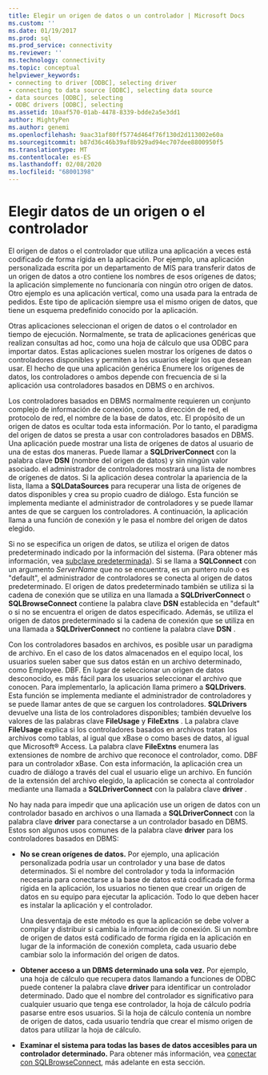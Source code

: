 ```yaml
---
title: Elegir un origen de datos o un controlador | Microsoft Docs
ms.custom: ''
ms.date: 01/19/2017
ms.prod: sql
ms.prod_service: connectivity
ms.reviewer: ''
ms.technology: connectivity
ms.topic: conceptual
helpviewer_keywords:
- connecting to driver [ODBC], selecting driver
- connecting to data source [ODBC], selecting data source
- data sources [ODBC], selecting
- ODBC drivers [ODBC], selecting
ms.assetid: 10aaf570-01ab-4478-8339-bdde2a5e3dd1
author: MightyPen
ms.author: genemi
ms.openlocfilehash: 9aac31af80ff5774d464f76f130d2d113002e60a
ms.sourcegitcommit: b87d36c46b39af8b929ad94ec707dee8800950f5
ms.translationtype: MT
ms.contentlocale: es-ES
ms.lasthandoff: 02/08/2020
ms.locfileid: "68001398"
---
```

# <a name="choosing-a-data-source-or-driver"></a>Elegir datos de un origen o el controlador
El origen de datos o el controlador que utiliza una aplicación a veces está codificado de forma rígida en la aplicación. Por ejemplo, una aplicación personalizada escrita por un departamento de MIS para transferir datos de un origen de datos a otro contiene los nombres de esos orígenes de datos; la aplicación simplemente no funcionaría con ningún otro origen de datos. Otro ejemplo es una aplicación vertical, como una usada para la entrada de pedidos. Este tipo de aplicación siempre usa el mismo origen de datos, que tiene un esquema predefinido conocido por la aplicación.  
  
 Otras aplicaciones seleccionan el origen de datos o el controlador en tiempo de ejecución. Normalmente, se trata de aplicaciones genéricas que realizan consultas ad hoc, como una hoja de cálculo que usa ODBC para importar datos. Estas aplicaciones suelen mostrar los orígenes de datos o controladores disponibles y permiten a los usuarios elegir los que desean usar. El hecho de que una aplicación genérica Enumere los orígenes de datos, los controladores o ambos depende con frecuencia de si la aplicación usa controladores basados en DBMS o en archivos.  
  
 Los controladores basados en DBMS normalmente requieren un conjunto complejo de información de conexión, como la dirección de red, el protocolo de red, el nombre de la base de datos, etc. El propósito de un origen de datos es ocultar toda esta información. Por lo tanto, el paradigma del origen de datos se presta a usar con controladores basados en DBMS. Una aplicación puede mostrar una lista de orígenes de datos al usuario de una de estas dos maneras. Puede llamar a **SQLDriverConnect** con la palabra clave **DSN** (nombre del origen de datos) y sin ningún valor asociado. el administrador de controladores mostrará una lista de nombres de orígenes de datos. Si la aplicación desea controlar la apariencia de la lista, llama a **SQLDataSources** para recuperar una lista de orígenes de datos disponibles y crea su propio cuadro de diálogo. Esta función se implementa mediante el administrador de controladores y se puede llamar antes de que se carguen los controladores. A continuación, la aplicación llama a una función de conexión y le pasa el nombre del origen de datos elegido.  
  
 Si no se especifica un origen de datos, se utiliza el origen de datos predeterminado indicado por la información del sistema. (Para obtener más información, vea [subclave predeterminada](../../../odbc/reference/install/default-subkey.md)). Si se llama a **SQLConnect** con un argumento *ServerName* que no se encuentra, es un puntero nulo o es "default", el administrador de controladores se conecta al origen de datos predeterminado. El origen de datos predeterminado también se utiliza si la cadena de conexión que se utiliza en una llamada a **SQLDriverConnect** o **SQLBrowseConnect** contiene la palabra clave **DSN** establecida en "default" o si no se encuentra el origen de datos especificado. Además, se utiliza el origen de datos predeterminado si la cadena de conexión que se utiliza en una llamada a **SQLDriverConnect** no contiene la palabra clave **DSN** .  
  
 Con los controladores basados en archivos, es posible usar un paradigma de archivo. En el caso de los datos almacenados en el equipo local, los usuarios suelen saber que sus datos están en un archivo determinado, como Employee. DBF. En lugar de seleccionar un origen de datos desconocido, es más fácil para los usuarios seleccionar el archivo que conocen. Para implementarlo, la aplicación llama primero a **SQLDrivers**. Esta función se implementa mediante el administrador de controladores y se puede llamar antes de que se carguen los controladores. **SQLDrivers** devuelve una lista de los controladores disponibles; también devuelve los valores de las palabras clave **FileUsage** y **FileExtns** . La palabra clave **FileUsage** explica si los controladores basados en archivos tratan los archivos como tablas, al igual que xBase o como bases de datos, al igual que Microsoft® Access. La palabra clave **FileExtns** enumera las extensiones de nombre de archivo que reconoce el controlador, como. DBF para un controlador xBase. Con esta información, la aplicación crea un cuadro de diálogo a través del cual el usuario elige un archivo. En función de la extensión del archivo elegido, la aplicación se conecta al controlador mediante una llamada a **SQLDriverConnect** con la palabra clave **driver** .  
  
 No hay nada para impedir que una aplicación use un origen de datos con un controlador basado en archivos o una llamada a **SQLDriverConnect** con la palabra clave **driver** para conectarse a un controlador basado en DBMS. Estos son algunos usos comunes de la palabra clave **driver** para los controladores basados en DBMS:  
  
-   **No se crean orígenes de datos.** Por ejemplo, una aplicación personalizada podría usar un controlador y una base de datos determinados. Si el nombre del controlador y toda la información necesaria para conectarse a la base de datos está codificada de forma rígida en la aplicación, los usuarios no tienen que crear un origen de datos en su equipo para ejecutar la aplicación. Todo lo que deben hacer es instalar la aplicación y el controlador.  
  
     Una desventaja de este método es que la aplicación se debe volver a compilar y distribuir si cambia la información de conexión. Si un nombre de origen de datos está codificado de forma rígida en la aplicación en lugar de la información de conexión completa, cada usuario debe cambiar solo la información del origen de datos.  
  
-   **Obtener acceso a un DBMS determinado una sola vez.** Por ejemplo, una hoja de cálculo que recupera datos llamando a funciones de ODBC puede contener la palabra clave **driver** para identificar un controlador determinado. Dado que el nombre del controlador es significativo para cualquier usuario que tenga ese controlador, la hoja de cálculo podría pasarse entre esos usuarios. Si la hoja de cálculo contenía un nombre de origen de datos, cada usuario tendría que crear el mismo origen de datos para utilizar la hoja de cálculo.  
  
-   **Examinar el sistema para todas las bases de datos accesibles para un controlador determinado.** Para obtener más información, vea [conectar con SQLBrowseConnect](../../../odbc/reference/develop-app/connecting-with-sqlbrowseconnect.md), más adelante en esta sección.
